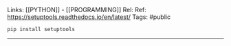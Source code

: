 Links: [[PYTHON]] - [[PROGRAMMING]]
Rel: 
Ref: https://setuptools.readthedocs.io/en/latest/
Tags: #public 

```pip install setuptools```

--- 


